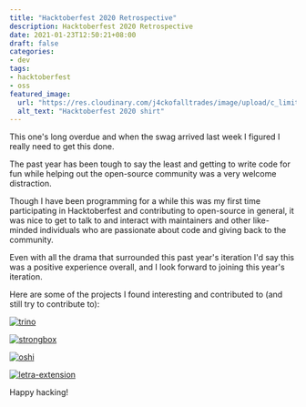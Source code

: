 ```yaml
---
title: "Hacktoberfest 2020 Retrospective"
description: Hacktoberfest 2020 Retrospective
date: 2021-01-23T12:50:21+08:00
draft: false
categories:
- dev
tags:
- hacktoberfest
- oss
featured_image:
  url: "https://res.cloudinary.com/j4ckofalltrades/image/upload/c_limit,w_500/v1611377061/blog/20210123/hacktoberfest_y899nk.jpg"
  alt_text: "Hacktoberfest 2020 shirt"
---
```


This one's long overdue and when the swag arrived last week I figured I really need to get this done.

The past year has been tough to say the least and getting to write code for fun while helping out the
open-source community was a very welcome distraction.

Though I have been programming for a while this was my first time participating in Hacktoberfest and
contributing to open-source in general, it was nice to get to talk to and interact with maintainers
and other like-minded individuals who are passionate about code and giving back to the community.

Even with all the drama that surrounded this past year's iteration I'd say this was a positive experience
overall, and I look forward to joining this year's iteration.

Here are some of the projects I found interesting and contributed to (and still try to contribute to):

[![trino](https://github-readme-stats.vercel.app/api/pin/?username=trinodb&repo=trino&theme=dark)](https://github.com/trinodb/trino)

[![strongbox](https://github-readme-stats.vercel.app/api/pin/?username=strongbox&repo=strongbox&theme=dark)](https://github.com/strongbox/strongbox)

[![oshi](https://github-readme-stats.vercel.app/api/pin/?username=oshi&repo=oshi&theme=dark)](https://github.com/oshi/oshi)

[![letra-extension](https://github-readme-stats.vercel.app/api/pin/?username=jayehernandez&repo=letra-extension&theme=dark)](https://github.com/jayehernandez/letra-extension)

Happy hacking!

